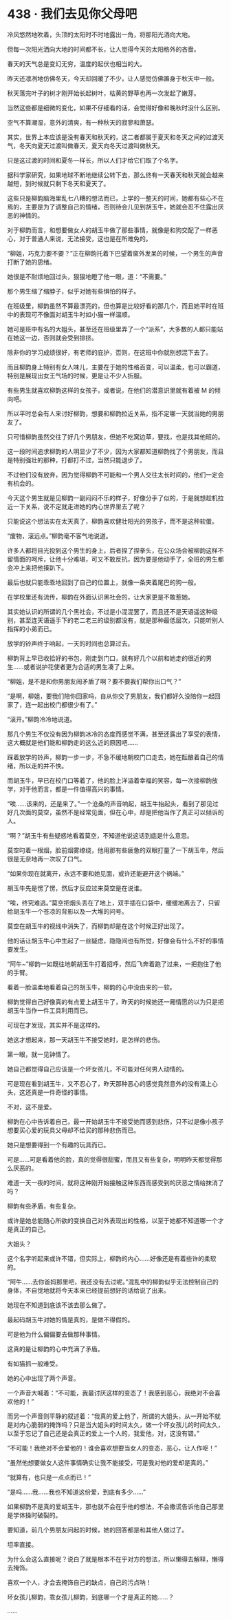 <link rel="stylesheet" href="../styles/text.css"/>
<h1>438 · 我们去见你父母吧</h1>

冷风悠然地吹着，头顶的太阳时不时地露出一角，将那阳光洒向大地。

但每一次阳光洒向大地的时间都不长，让人觉得今天的太阳格外的吝啬。

春天的天气总是变幻无穷，温度的起伏也相当的大。

昨天还凛冽地仿佛冬天，今天却回暖了不少，让人感觉仿佛置身于秋天中一般。

秋天落完叶子的树才刚开始长起树叶，枯黄的野草也再一次发起了嫩芽。

当然这些都是细微的变化，如果不仔细看的话，会觉得好像和晚秋时没什么区别。

空气不算潮湿，意外的清爽，有一种秋天的寂寥和萧瑟。

其实，世界上本应该是没有春天和秋天的，这二者都属于夏天和冬天之间的过渡天气，冬天向夏天过渡叫做春天，夏天向冬天过渡叫做秋天。

只是这过渡的时间和夏冬一样长，所以人们才给它们取了个名字。

据科学家研究，如果地球不断地继续公转下去，那么终有一天春天和秋天就会越来越短，到时候就只剩下冬天和夏天了。

这些只是柳韵脑海里乱七八糟的想法而已，上学的一整天的时间，她都有些心不在焉的，主要是为了调整自己的情绪，否则待会儿见到胡玉牛，她就会忍不住露出厌恶的神情的。

对于柳韵而言，和想要做女人的胡玉牛做了那些事情，就像是和狗交配了一样恶心，对于普通人来说，无法接受，这也是在所难免的。

“柳姐，巧克力要不要？”正在柳韵托着下巴望着窗外发呆的时候，一个男生的声音打断了她的思绪。

她很是不耐烦地回过头，狠狠地瞪了他一眼，道：“不需要。”

那个男生缩了缩脖子，似乎对她有些惧怕的样子。

在班级里，柳韵虽然不算最漂亮的，但也算是比较好看的那几个，而且她平时在班中的表现可不像面对胡玉牛时如小猫一样温顺。

她可是班中有名的大姐头，甚至还在班级里弄了一个“派系”，大多数的人都只能站在她这一边，否则就会受到排挤。

除非你的学习成绩很好，有老师的庇护，否则，在这班中你就别想混下去了。

而且柳韵身上特别有女人味儿，主要在于她的性格百变，可以温柔，也可以霸道，特别是展现出女王气场的时候，更是让不少人折服。

有些男生就喜欢柳韵这样的女孩子，或者说，在他们的潜意识里就有着被 M 的倾向吧。

所以平时总会有人来讨好柳韵，想要和柳韵拉近关系，指不定哪一天就当她的男朋友了。

只可惜柳韵虽然交往了好几个男朋友，但她不吃窝边草，要找，也是找其他班的。

这一段时间追求柳韵的人明显少了不少，因为大家都知道柳韵找了个男朋友，而且是特别强壮的那种，打都打不过，当然只能退步了。

不过他们没有放弃，因为觉得柳韵不可能和一个男人交往太长时间的，他们一定会有机会的。

今天这个男生就是见柳韵一副闷闷不乐的样子，好像分手了似的，于是就想趁机拉近一下关系，说不定就走进她的内心世界里去了呢？

只能说这个想法实在太天真了，柳韵喜欢健壮阳光的男孩子，而不是这种软蛋。

“废物，滚远点。”柳韵毫不客气地说道。

许多人都将目光投到这个男生的身上，后者捏了捏拳头，在公众场合被柳韵这样不留情面的呵斥，让他十分难堪，可又不敢反抗，因为要是他动手了，全班的男生都会冲上来把他揍趴下。

最后也就只能乖乖地回到了自己的位置上，就像一条夹着尾巴的狗一般。

在学校里还有流传，柳韵在外面认识黑社会的，让大家更是不敢惹她。

其实她认识的所谓的几个黑社会，不过是小混混罢了，而且还不是天语遥这种级别，甚至连天语遥手下的老二老三的级别都没有，就是那种最低层次，只能听别人指挥的小弟而已。

放学的铃声终于响起，一天的时间也总算过去。

柳韵背上早已收拾好的书包，刚走到门口，就有好几个以前和她走的很近的男生……或者说护花使者更为合适的男生凑了上来。

“柳姐，是不是和你男朋友闹矛盾了啊？要不要我们帮你出口气？”

“是啊，柳姐，要我们陪你回家吗，自从你交了男朋友，我们都好久没陪你一起回家了，连一起出校门都很少有了。”

“滚开。”柳韵冷冷地说道。

那几个男生不仅没有因为柳韵冰冷的态度而感觉不满，甚至还露出了享受的表情，这大概就是他们能和柳韵走的这么近的原因吧……

踩着放学的铃声，柳韵一步一步，不急不缓地朝校门口走去，她在酝酿着自己的情绪，所以走的并不快。

而胡玉牛，早已在校门口等着了，他的脸上洋溢着幸福的笑容，每一次接柳韵放学，对于他而言，都是一件值得高兴的事情。

“唉……该来的，还是来了。”一个沧桑的声音响起，胡玉牛抬起头，看到了那见过好几次面的莫空，虽然不是经常见面，但在心中，却是把他当作了真正可以倾诉的人。

“啊？”胡玉牛有些疑惑地看着莫空，不知道他说这话到底是什么意思。

莫空叼着一根烟，脸前烟雾缭绕，他用那有些疲惫的双眼打量了一下胡玉牛，然后很是无奈地再一次叹了口气。

“如果你现在就离开，永远不要和她见面，或许还能避开这个祸端。”

胡玉牛先是愣了愣，然后才反应过来莫空是在说谁。

“唉，终究难逃。”莫空把烟头丢在了地上，双手插在口袋中，缓缓地离去了，只留给胡玉牛一个苍凉的背影以及一大堆的问号。

莫空在胡玉牛的视线中消失了，而柳韵却是在这个时候正好出现了。

他的话让胡玉牛心中生起了一丝疑虑，隐隐间也有所觉，好像会有什么不好的事情要发生。

“阿牛\~”柳韵一如既往地朝胡玉牛打着招呼，然后飞奔着跑了过来，一把抱住了他的手臂。

看着一脸温柔地看着自己的胡玉牛，柳韵的心中没由来的一软。

柳韵觉得自己好像真的有点爱上胡玉牛了，昨天的时候她还一厢情愿的以为只是把胡玉牛当作一件工具利用而已。

可现在才发现，其实并不是这样的。

她这才想起来，那一天胡玉牛不接受她时，是怎样的悲伤。

第一眼，就一见钟情了。

她自己都觉得自己应该是一个坏女孩儿，不可能对任何男人动情的。

可是现在看到胡玉牛，又不忍心了，昨天那种恶心的感觉竟然意外的没有涌上心头，这还真是一件奇怪的事情。

不对，这不是爱。

柳韵在心中告诉着自己，最一开始胡玉牛不接受她而感到悲伤，只不过是像小孩子想要买心爱的玩具父母却不给买的那种悲伤而已。

她只是想要得到一个有趣的玩具而已。

可是……可是看着他的脸，真的觉得很甜蜜，而且又有些复杂，明明昨天都觉得那么厌恶的。

难道一天一夜的时间，就将这种刚开始接触这种东西而感受到的厌恶之情给抹消了吗？

柳韵有些矛盾，有些复杂。

或许是她总能随心所欲的变换自己对外表现出的性格，以至于她都不知道哪一个才是真正的自己。

大姐头？

这个名字听起来或许不错，但实际上，柳韵的内心……好像还是有着些许的柔软的。

“阿牛……去你爸妈那里吧，我还没有去过呢。”混乱中的柳韵似乎无法控制自己的身体，不自觉地就将今天本来已经提前想好的话给说了出来。

她现在不知道到底该不该去那么做了。

最起码胡玉牛对她的情是真的，是做不得假的。

可是他为什么偏偏要去做那种事情。

这真的是让柳韵的心中充满了矛盾。

有如猫抓一般难受。

她的心中出现了两个声音。

一个声音大喊着：“不可能，我最讨厌这样的变态了！我感到恶心，我绝对不会喜欢他的！”

而另一个声音则平静的叙述着：“我真的爱上他了，所谓的大姐头，从一开始不就是对内心脆弱的掩饰吗？只是当大姐头的时间太久，做一个坏女孩儿的时间太久，以至于忘记了自己还是会真正的爱上一个人的，我爱他，对，这没有错。”

“不可能！我绝对不会爱他的！谁会喜欢想要当女人的变态，恶心，让人作呕！”

“虽然他想要做女人这件事情确实让我不能接受，可是我对他的爱却是真的。”

“就算有，也只是一点点而已！”

“是吗……我……我也不知道这份爱，到底有多少……”

如果柳韵不是真的爱胡玉牛，那也就不会在乎他的想法，不会撒谎告诉他自己那里是学体操时破裂的。

要知道，前几个男朋友问起的时候，她的回答都是和其他人做过了。

坦率直接。

为什么会这么直接呢？说白了就是根本不在乎对方的想法，所以懒得去解释，懒得去掩饰。

喜欢一个人，才会去掩饰自己的缺点，自己的污点呐！

坏女孩儿柳韵，乖女孩儿柳韵，到底哪一个才是真正的她……？

……
